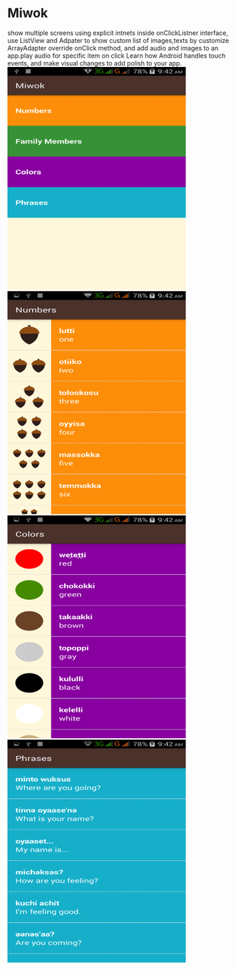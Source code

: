 # Miwok
  show multiple screens using explicit intnets inside onClickListner interface,
  use ListView and Adpater to show custom list of images,texts by customize ArrayAdapter override onClick method, 
  and add audio and images to an app.play audio for specific item on click Learn how Android handles touch events, 
  and make visual changes to add polish to your app.
<img src="https://github.com/Moskaoud/Miwok/blob/master/Screenshot_2018-01-21-09-42-07.png" width="400" height="500" />     <img src="https://github.com/Moskaoud/Miwok/blob/master/Screenshot_2018-01-21-09-42-22.png" width="400" height="500" />     <img src="https://github.com/Moskaoud/Miwok/blob/master/Screenshot_2018-01-21-09-42-39.png" width="400" height="500" />     <img src="https://github.com/Moskaoud/Miwok/blob/master/Screenshot_2018-01-21-09-42-47.png" width="400" height="500" />
